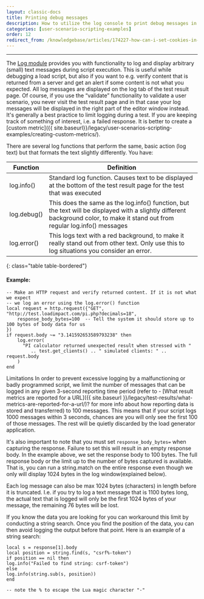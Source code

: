 ```yaml
---
layout: classic-docs
title: Printing debug messages
description: How to utilize the log console to print debug messages in Load Impact. Helpful for debugging or catching specific pieces of data where a custom metric doesn't make sense.
categories: [user-scenario-scripting-examples]
order: 12
redirect_from: /knowledgebase/articles/174227-how-can-i-set-cookies-in-load-impact
---
```


***

The [Log module](https://loadimpact.com/load-script-api#log) provides you with functionality to log and display arbitrary (small) text messages during script execution. This is useful while debugging a load script, but also if you want to e.g. verify content that is returned from a server and get an alert if some content is not what you expected. All log messages are displayed on the log tab of the test result page. Of course, if you use the “validate” functionality to validate a user scenario, you never visit the test result page and in that case your log messages will be displayed in the right part of the editor window instead. It's generally a best practice to limit logging during a test.  If you are keeping track of something of interest, i.e. a failed response. It is better to create a [custom metric]({{ site.baseurl}}/legacy/user-scenarios-scripting-examples/creating-custom-metrics/).

There are several log functions that perform the same, basic action (log text) but that formats the text slightly differently. You have:

Function    | Definition
------------|--------------------------------------------------------------------------------------------------------------------------------------------------------------------------------
log.info()  | Standard log function. Causes text to be displayed at the bottom of the test result page for the test that was executed
log.debug() | This does the same as the log.info() function, but the text will be displayed with a slightly different background color, to make it stand out from regular log.info() messages
log.error() | This logs text with a red background, to make it really stand out from other text. Only use this to log situations you consider an error.
{: class="table table-bordered"}


#### Example:
```
-- Make an HTTP request and verify returned content. If it is not what we expect
-- we log an error using the log.error() function
local request = http.request({"GET",     "http://test.loadimpact.com/pi.php?decimals=18",
    response_body_bytes=100  -- Tell the system it should store up to 100 bytes of body data for us
})
if request.body ~= "3.141592653589793238" then
    log.error(
      "PI calculator returned unexpected result when stressed with "
         .. test.get_clients() .. " simulated clients: " .. request.body
    )
end
```

Limitations
In order to prevent excessive logging by a malfunctioning or badly programmed script, we limit the number of messages that can be logged in any given 3-second reporting time period (refer to - [What result metrics are reported for a URL]({{ site.baseurl }}/legacy/test-results/what-metrics-are-reported-for-a-url/)? for more info about how reporting data is stored and transferred) to 100 messages. This means that if your script logs 1000 messages within 3 seconds, chances are you will only see the first 100 of those messages. The rest will be quietly discarded by the load generator application.

It's also important to note that you must set `response_body_bytes=` when capturing the response.  Failure to set this will result in an empty response body.  In the example above, we set the response body to 100 bytes.  The full response body or the limit up to the number of bytes captured is available. That is, you can run a string.match on the entire response even though we only will display 1024 bytes in the log window(explained below).

Each log message can also be max 1024 bytes (characters) in length before it is truncated. I.e. if you try to log a text message that is 1100 bytes long, the actual text that is logged will only be the first 1024 bytes of your message, the remaining 76 bytes will be lost.

If you know the data you are looking for you can workaround this limit by conducting a string search.  Once you find the position of the data, you can then avoid logging the output before that point. Here is an example of a string search:
```
local s = response[1].body
local position = string.find(s, "csrf%-token")
if position == nil then
log.info("Failed to find string: csrf-token")
else
log.info(string.sub(s, position))
end

-- note the % to escape the Lua magic character "-"
```
